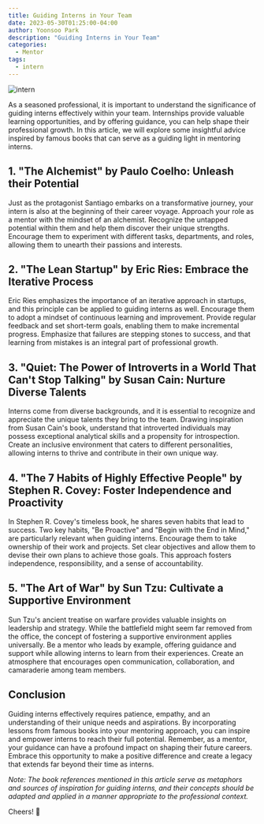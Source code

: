 ```yaml
---
title: Guiding Interns in Your Team
date: 2023-05-30T01:25:00-04:00
author: Yoonsoo Park
description: "Guiding Interns in Your Team"
categories:
  - Mentor
tags:
  - intern
---
```


![intern](https://images.unsplash.com/photo-1546434954-9c4c27e1f6de)

As a seasoned professional, it is important to understand the significance of guiding interns effectively within your team. Internships provide valuable learning opportunities, and by offering guidance, you can help shape their professional growth. In this article, we will explore some insightful advice inspired by famous books that can serve as a guiding light in mentoring interns.

## 1. **"The Alchemist" by Paulo Coelho: Unleash their Potential**

Just as the protagonist Santiago embarks on a transformative journey, your intern is also at the beginning of their career voyage. Approach your role as a mentor with the mindset of an alchemist. Recognize the untapped potential within them and help them discover their unique strengths. Encourage them to experiment with different tasks, departments, and roles, allowing them to unearth their passions and interests.

## 2. **"The Lean Startup" by Eric Ries: Embrace the Iterative Process**

Eric Ries emphasizes the importance of an iterative approach in startups, and this principle can be applied to guiding interns as well. Encourage them to adopt a mindset of continuous learning and improvement. Provide regular feedback and set short-term goals, enabling them to make incremental progress. Emphasize that failures are stepping stones to success, and that learning from mistakes is an integral part of professional growth.

## 3. **"Quiet: The Power of Introverts in a World That Can't Stop Talking" by Susan Cain: Nurture Diverse Talents**

Interns come from diverse backgrounds, and it is essential to recognize and appreciate the unique talents they bring to the team. Drawing inspiration from Susan Cain's book, understand that introverted individuals may possess exceptional analytical skills and a propensity for introspection. Create an inclusive environment that caters to different personalities, allowing interns to thrive and contribute in their own unique way.

## 4. **"The 7 Habits of Highly Effective People" by Stephen R. Covey: Foster Independence and Proactivity**

In Stephen R. Covey's timeless book, he shares seven habits that lead to success. Two key habits, "Be Proactive" and "Begin with the End in Mind," are particularly relevant when guiding interns. Encourage them to take ownership of their work and projects. Set clear objectives and allow them to devise their own plans to achieve those goals. This approach fosters independence, responsibility, and a sense of accountability.

## 5. **"The Art of War" by Sun Tzu: Cultivate a Supportive Environment**

Sun Tzu's ancient treatise on warfare provides valuable insights on leadership and strategy. While the battlefield might seem far removed from the office, the concept of fostering a supportive environment applies universally. Be a mentor who leads by example, offering guidance and support while allowing interns to learn from their experiences. Create an atmosphere that encourages open communication, collaboration, and camaraderie among team members.

## Conclusion

Guiding interns effectively requires patience, empathy, and an understanding of their unique needs and aspirations. By incorporating lessons from famous books into your mentoring approach, you can inspire and empower interns to reach their full potential. Remember, as a mentor, your guidance can have a profound impact on shaping their future careers. Embrace this opportunity to make a positive difference and create a legacy that extends far beyond their time as interns.

*Note: The book references mentioned in this article serve as metaphors and sources of inspiration for guiding interns, and their concepts should be adapted and applied in a manner appropriate to the professional context.*

Cheers! 🍺
